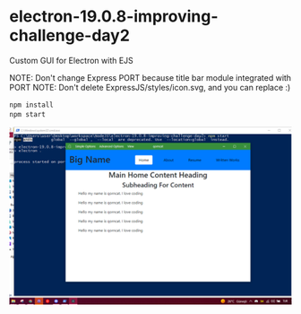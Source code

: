 # electron-19.0.8-improving-challenge-day2
 Custom GUI for Electron with EJS
 
 NOTE: Don't change Express PORT because title bar module integrated with PORT
 NOTE: Don't delete ExpressJS/styles/icon.svg, and you can replace :)
 
 ```js
 npm install
 npm start
 ```
<img src="./scrshot.png"></img>